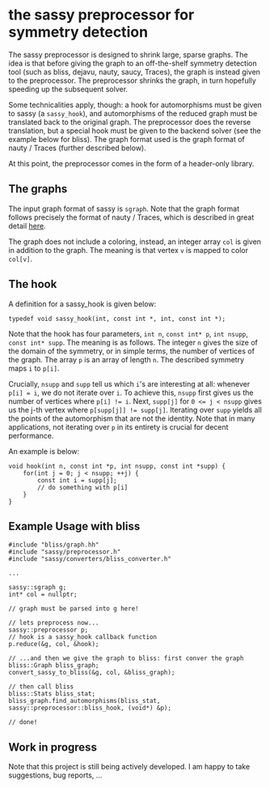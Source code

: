 # the sassy preprocessor for symmetry detection
The sassy preprocessor is designed to shrink large, sparse graphs. The idea is that before giving the graph to an off-the-shelf symmetry detection tool (such as bliss, dejavu, nauty, saucy, Traces), the graph is instead given to the preprocessor. The preprocessor shrinks the graph, in turn hopefully speeding up the subsequent solver.

Some technicalities apply, though: a hook for automorphisms must be given to sassy (a `sassy_hook`), and automorphisms of the reduced graph must be translated back to the original graph. The preprocessor does the reverse translation, but a special hook must be given to the backend solver (see the example below for bliss). The graph format used is the graph format of nauty / Traces (further described below).

At this point, the preprocessor comes in the form of a header-only library.

## The graphs
The input graph format of sassy is `sgraph`. Note that the graph format follows precisely the format of nauty / Traces, which is described in great detail [here](https://pallini.di.uniroma1.it/Guide.html).

The graph does not include a coloring, instead, an integer array `col` is given in addition to the graph. The meaning is that vertex `v` is mapped to color `col[v]`. 

## The hook
A definition for a sassy_hook is given below:

    typedef void sassy_hook(int, const int *, int, const int *);

Note that the hook has four parameters, `int n`, `const int* p`, `int nsupp`, `const int* supp`. The meaning is as follows. The integer `n` gives the size of the domain of the symmetry, or in simple terms, the number of vertices of the graph. The array `p` is an array of length `n`. The described symmetry maps `i` to `p[i]`.

Crucially, `nsupp` and `supp` tell us which `i`'s are interesting at all: whenever `p[i] = i`, we do not iterate over `i`. To achieve this, `nsupp` first gives us the number of vertices where `p[i] != i`. Next, `supp[j]` for `0 <= j < nsupp` gives us the j-th vertex where `p[supp[j]] != supp[j]`. Iterating over `supp` yields all the points of the automorphism that are not the identity. Note that in many applications, not iterating over `p` in its entirety is crucial for decent performance.

An example is below:

    void hook(int n, const int *p, int nsupp, const int *supp) {
        for(int j = 0; j < nsupp; ++j) {
            const int i = supp[j];
            // do something with p[i]
        }
    }


## Example Usage with bliss

    #include "bliss/graph.hh"
    #include "sassy/preprocessor.h"
    #include "sassy/converters/bliss_converter.h"
    
    ...
    
    sassy::sgraph g;
    int* col = nullptr;
    
    // graph must be parsed into g here!
    
    // lets preprocess now...
    sassy::preprocessor p;
    // hook is a sassy_hook callback function
    p.reduce(&g, col, &hook);
    
    // ...and then we give the graph to bliss: first conver the graph
    bliss::Graph bliss_graph;
    convert_sassy_to_bliss(&g, col, &bliss_graph);
    
    // then call bliss
    bliss::Stats bliss_stat;
    bliss_graph.find_automorphisms(bliss_stat, sassy::preprocessor::bliss_hook, (void*) &p);
    
    // done!
    
## Work in progress
Note that this project is still being actively developed. I am happy to take suggestions, bug reports, ...
